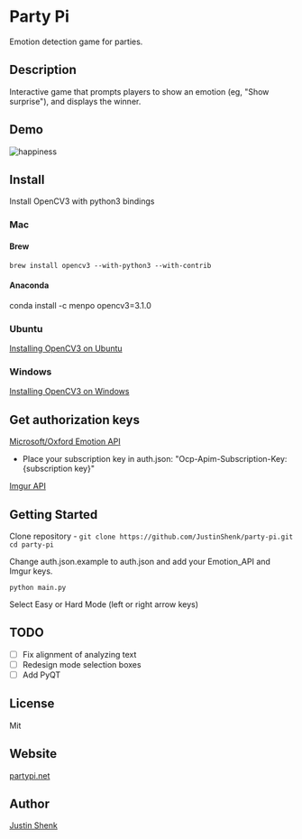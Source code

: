 # Party Pi
Emotion detection game for parties.

## Description
Interactive game that prompts players to show an emotion (eg, "Show surprise"), and displays the winner. 

## Demo
![happiness](party-pi/demo.png)

## Install
Install OpenCV3 with python3 bindings

### Mac

#### Brew
`brew install opencv3 --with-python3 --with-contrib`

#### Anaconda
conda install -c menpo opencv3=3.1.0

### Ubuntu

[Installing OpenCV3 on Ubuntu](http://www.pyimagesearch.com/2015/07/20/install-opencv-3-0-and-python-3-4-on-ubuntu/)

### Windows

[Installing OpenCV3 on Windows](https://www.solarianprogrammer.com/2016/09/17/install-opencv-3-with-python-3-on-windows/)

## Get authorization keys

[Microsoft/Oxford Emotion API](https://dev.projectoxford.ai/docs/services/5639d931ca73072154c1ce89)
- Place your subscription key in auth.json: "Ocp-Apim-Subscription-Key: {subscription key}"

[Imgur API](https://api.imgur.com/endpoints)

## Getting Started

Clone repository - `git clone https://github.com/JustinShenk/party-pi.git`
`cd party-pi`

Change auth.json.example to auth.json and add your Emotion_API and Imgur keys.

`python main.py`

Select Easy or Hard Mode (left or right arrow keys)

## TODO
 - [ ] Fix alignment of analyzing text
 - [ ] Redesign mode selection boxes
 - [ ] Add PyQT

## License

Mit

## Website

[partypi.net](https://partypi.net)

## Author

[Justin Shenk](https://github.com/justinshenk/)